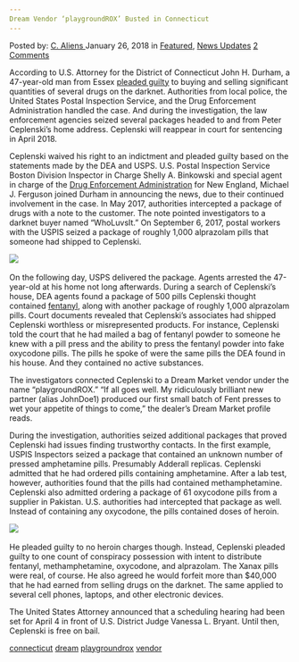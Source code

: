 ```yaml
---
Dream Vendor ‘playgroundROX’ Busted in Connecticut
---
```

<article class="post-listing post-24555 post type-post status-publish format-standard has-post-thumbnail hentry 
 tag-busted tag-connecticut tag-dream tag-playgroundrox tag-vendor">
<div class="post-inner">
<span>Posted by: <a href="https://www.deepdotweb.com/author/caliens/" title="">C. Aliens </a></span>
<span>January 26, 2018</span>
<span>in <a href="https://www.deepdotweb.com/category/deepdot-news/" rel="category tag">Featured</a>, <a href="https://www.deepdotweb.com/category/news-updates/" rel="category tag">News Updates</a></span>
<span><a href="https://www.deepdotweb.com/2018/01/26/dream-vendor-playgroundrox-busted-connecticut/#comments">2 Comments</a></span>


<p>According to U.S. Attorney for the District of Connecticut John H. Durham, a 47-year-old man from Essex <a href="https://www.justice.gov/usao-ct/pr/essex-man-admits-using-dark-web-buy-and-sell-drugs">pleaded guilty</a> to buying and selling significant quantities of several drugs on the darknet. Authorities from local police, the United States Postal Inspection Service, and the Drug Enforcement Administration handled the case. And during the investigation, the law enforcement agencies seized several packages headed to and from Peter Ceplenski’s home address. Ceplenski will reappear in court for sentencing in April 2018.</p>
<p>Ceplenski waived his right to an indictment and pleaded guilty based on the statements made by the DEA and USPS. U.S. Postal Inspection Service Boston Division Inspector in Charge Shelly A. Binkowski and special agent in charge of the <a href="http://deepdotweb.com/tag/DEA">Drug Enforcement Administration</a> for New England, Michael J. Ferguson joined Durham in announcing the news, due to their continued involvement in the case. In May 2017, authorities intercepted a package of drugs with a note to the customer. The note pointed investigators to a darknet buyer named “WhoLuvsIt.” On September 6, 2017, postal workers with the USPIS seized a package of roughly 1,000 alprazolam pills that someone had shipped to Ceplenski.</p>
<p><img class="wp-image-24559 aligncenter" src="/imgs/2018/01/word-image-59.png" srcset="/imgs/2018/01/word-image-59.png 660w, /imgs/2018/01/word-image-59-300x150.png 300w" sizes="(max-width: 660px) 100vw, 660px" /></p>
<p>On the following day, USPS delivered the package. Agents arrested the 47-year-old at his home not long afterwards. During a search of Ceplenski’s house, DEA agents found a package of 500 pills Ceplenski thought contained <a href="http://deepdotweb.com/tag/fentanyl">fentanyl</a>, along with another package of roughly 1,000 alprazolam pills. Court documents revealed that Ceplenski’s associates had shipped Ceplenski worthless or misrepresented products. For instance, Ceplenski told the court that he had mailed a bag of fentanyl powder to someone he knew with a pill press and the ability to press the fentanyl powder into fake oxycodone pills. The pills he spoke of were the same pills the DEA found in his house. And they contained no active substances.</p>
<p>The investigators connected Ceplenski to a Dream Market vendor under the name “playgroundROX.” “If all goes well. My ridiculously brilliant new partner (alias JohnDoe1) produced our first small batch of Fent presses to wet your appetite of things to come,” the dealer’s Dream Market profile reads.</p>
<p>During the investigation, authorities seized additional packages that proved Ceplenski had issues finding trustworthy contacts. In the first example, USPIS Inspectors seized a package that contained an unknown number of pressed amphetamine pills. Presumably Adderall replicas. Ceplenski admitted that he had ordered pills containing amphetamine. After a lab test, however, authorities found that the pills had contained methamphetamine. Ceplenski also admitted ordering a package of 61 oxycodone pills from a supplier in Pakistan. U.S. authorities had intercepted that package as well. Instead of containing any oxycodone, the pills contained doses of heroin.</p>
<p><img class="wp-image-24560 aligncenter" src="/imgs/2018/01/word-image-60.png" srcset="/imgs/2018/01/word-image-60.png 814w, /imgs/2018/01/word-image-60-300x108.png 300w" sizes="(max-width: 814px) 100vw, 814px" /></p>
<p>He pleaded guilty to no heroin charges though. Instead, Ceplenski pleaded guilty to one count of conspiracy possession with intent to distribute fentanyl, methamphetamine, oxycodone, and alprazolam. The Xanax pills were real, of course. He also agreed he would forfeit more than $40,000 that he had earned from selling drugs on the darknet. The same applied to several cell phones, laptops, and other electronic devices.</p>
<p>The United States Attorney announced that a scheduling hearing had been set for April 4 in front of U.S. District Judge Vanessa L. Bryant. Until then, Ceplenski is free on bail.</p>
</div>
 <a href="https://www.deepdotweb.com/tag/connecticut/" rel="tag">connecticut</a> <a href="https://www.deepdotweb.com/tag/dream/" rel="tag">dream</a> <a href="https://www.deepdotweb.com/tag/playgroundrox/" rel="tag">playgroundrox</a> <a href="https://www.deepdotweb.com/tag/vendor/" rel="tag">vendor</a></span> <span style="display:none" class="updated">2018-01-26<a href="https://www.deepdotweb.com/author/caliens/" title="Posts by C. Aliens" rel="author">C. Aliens</a></strong></div>
</div>
</article>


